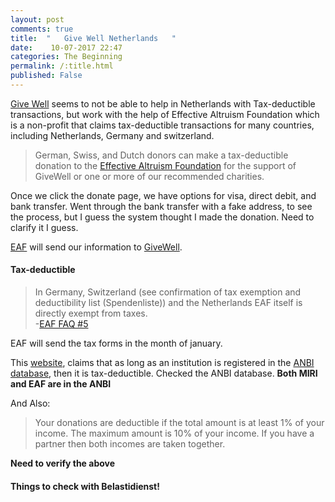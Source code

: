 ```yaml
---
layout: post
comments: true
title:  "   Give Well Netherlands   "
date:    10-07-2017	22:47
categories: The Beginning
permalink: /:title.html
published: False
---
```


[Give Well][give_well] seems to not be able to help in Netherlands with Tax-deductible transactions, but work with the help of Effective Altruism Foundation which is a non-profit that claims tax-deductible transactions for many countries, including Netherlands, Germany and switzerland.

>German, Swiss, and Dutch donors can make a tax-deductible donation to the [Effective Altruism Foundation][EAF] for the support of GiveWell or one or more of our recommended charities.

Once we click the donate page, we have options for visa, direct debit, and bank transfer. Went through the bank transfer with a fake address, to see the process, but I guess the system thought I made the donation. Need to clarify it I guess.

[EAF][EAF] will send our information to [GiveWell][give_well].

#### Tax-deductible

>In Germany, Switzerland (see confirmation of tax exemption and deductibility list (Spendenliste)) and the Netherlands EAF itself is directly exempt from taxes.  
-[EAF FAQ #5][EAF_faq_5]

EAF will send the tax forms in the month of january.

This [website][tax_expats], claims that as long as an institution is registered in the [ANBI database][ANBI_data], then it is tax-deductible. Checked the ANBI database. **Both MIRI and EAF are in the ANBI** 

And Also:

>Your donations are deductible if the total amount is at least 1% of your income. The maximum amount is 10% of your income. If you have a partner then both incomes are taken together. 


**Need to verify the above**


#### Things to check with Belastidienst!


[ANBI_data]:https://www.belastingdienst.nl/rekenhulpen/anbi_zoeken/
[EAF_faq_5]:https://ea-foundation.org/donate/faq/#5
[tax_expats]:https://www.expatax.nl/taxtips
[EAF]:https://ea-foundation.org/givewell/
[give_well]:https://secure.givewell.org/
[dutch_tax_ded]:https://www.belastingdienst.nl/rekenhulpen/anbi_zoeken/
